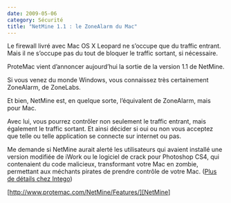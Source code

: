 ```yaml
---
date: 2009-05-06
category: Sécurité
title: "NetMine 1.1 : le ZoneAlarm du Mac"
---
```


Le firewall livré avec Mac OS X Leopard ne s’occupe que du traffic entrant. Mais il ne s’occupe pas du tout de bloquer le traffic sortant, si nécessaire.

ProteMac vient d’annoncer aujourd’hui la sortie de la version 1.1 de NetMine.

Si vous venez du monde Windows, vous connaissez très certainement ZoneAlarm, de ZoneLabs.

Et bien, NetMine est, en quelque sorte, l’équivalent de ZoneAlarm, mais pour Mac.

Avec lui, vous pourrez contrôler non seulement le traffic entrant, mais également le traffic sortant. Et ainsi décider si oui ou non vous acceptez que telle ou telle application se connecte sur internet ou pas.

Me demande si NetMine aurait alerté les utilisateurs qui avaient installé une version modifiée de iWork ou le logiciel de crack pour Photoshop CS4, qui contenaient du code malicieux, transformant votre Mac en zombie, permettant aux méchants pirates de prendre contrôle de votre Mac. ([Plus de détails chez Intego][Intego])

[http://www.protemac.com/NetMine/Features/][NetMine]

[Intego]: https://web.archive.org/web/20170421135413/http://www.intego.com/news/ism0902.asp
[NetMine]: http://www.protemac.com/NetMine/Features/

